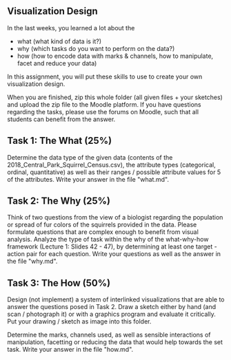 ## Visualization Design

In the last weeks, you learned a lot about the
- what (what kind of data is it?)
- why (which tasks do you want to perform on the data?)
- how (how to encode data with marks & channels, how to manipulate, facet and reduce your data)

In this assignment, you will put these skills to use to create your own visualization design.

When you are finished, zip this whole folder (all given files + your sketches) and upload the zip file to the Moodle platform. 
If you have questions regarding the tasks, please use the forums on Moodle, such that all students can benefit from the answer. 

## Task 1: The What (25%)
Determine the data type of the given data (contents of the 2018_Central_Park_Squirrel_Census.csv), the attribute types (categorical, ordinal, quantitative) as well as their ranges / possible attribute values for 5 of the attributes. 
Write your answer in the file "what.md".

## Task 2: The Why (25%)
Think of two questions from the view of a biologist regarding the population or spread of fur colors of the squirrels provided in the data.
Please formulate questions that are complex enough to benefit from visual analysis. 
Analyze the type of task within the why of the what-why-how framework (Lecture 1: Slides 42 - 47), by determining at least one target - action pair for each question.
Write your questions as well as the answer in the file "why.md". 

##  Task 3: The How (50%)
Design (not implement) a system of interlinked visualizations that are able to answer the questions posed in Task 2. Draw a sketch either by hand (and scan / photograph it) or with a graphics program and evaluate it critically. 
Put your drawing / sketch as image into this folder.

Determine the marks, channels used, as well as sensible interactions of manipulation, facetting or reducing the data that would help towards the set task. 
Write your answer in the file "how.md".